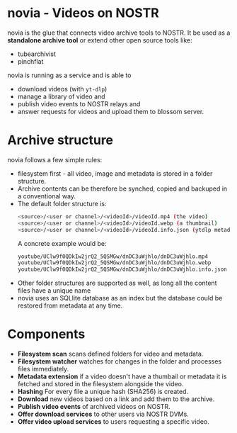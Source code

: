 # novia - Videos on NOSTR

novia is the glue that connects video archive tools to NOSTR. It be used
as a **standalone archive tool** or extend other open source tools like:
- tubearchivist 
- pinchflat

novia is running as a service and is able to 
- download videos (with `yt-dlp`)
- manage a library of video and 
- publish video events to NOSTR relays and
- answer requests for videos and upload them to blossom server.

# Archive structure
novia follows a few simple rules:
- filesystem first - all video, image and metadata is stored in a folder structure.
- Archive contents can be therefore be synched, copied and backuped in a conventional way.
- The default folder structure is:
  ```sh
  <source>/<user or channel>/<videoId>/videoId.mp4 (the video)
  <source>/<user or channel>/<videoId>/videoId.webp (a thumbnail)
  <source>/<user or channel>/<videoId>/videoId.info.json (ytdlp metadata)
  ```
  A concrete example would be:
  ```sh
  youtube/UClw9f0QDkIw2jrQ2_5QSMGw/dnDC3uWjhlo/dnDC3uWjhlo.mp4
  youtube/UClw9f0QDkIw2jrQ2_5QSMGw/dnDC3uWjhlo/dnDC3uWjhlo.webp
  youtube/UClw9f0QDkIw2jrQ2_5QSMGw/dnDC3uWjhlo/dnDC3uWjhlo.info.json
  ```
- Other folder structures are supported as well, as long all the content files have a unique name
- novia uses an SQLlite database as an index but the database could be restored from metadata at any time.

# Components
- **Filesystem scan** scans defined folders for video and metadata.
- **Filesystem watcher** watches for changes in the folder and processes files immediately.
- **Metadata extension** if a video doesn't have a thumbail or metadata it is fetched and stored in the filesystem alongside the video.
- **Hashing** For every file a unique hash (SHA256) is created.
- **Download** new videos based on a link and add them to the archive.
- **Publish video events** of archived videos on NOSTR.
- **Offer download services** to other users via NOSTR DVMs.
- **Offer video upload services** to users requesting a specific video.


